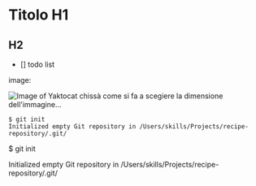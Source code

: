 # Titolo H1
## H2

- [] todo list


image:

![Image of Yaktocat](https://octodex.github.com/images/yaktocat.png)
chissà come si fa a scegiere la dimensione dell'immagine...

```
$ git init
Initialized empty Git repository in /Users/skills/Projects/recipe-repository/.git/
```

$ git init

Initialized empty Git repository in /Users/skills/Projects/recipe-repository/.git/

